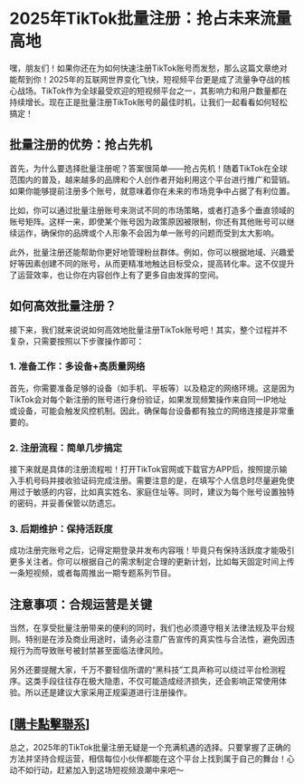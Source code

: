 # 2025年TikTok批量注册：抢占未来流量高地

嘿，朋友们！如果你还在为如何快速注册TikTok账号而发愁，那么这篇文章绝对能帮到你！2025年的互联网世界变化飞快，短视频平台更是成了流量争夺战的核心战场。TikTok作为全球最受欢迎的短视频平台之一，其影响力和用户数量都在持续增长。现在正是批量注册TikTok账号的最佳时机，让我们一起看看如何轻松搞定！

## 批量注册的优势：抢占先机

首先，为什么要选择批量注册呢？答案很简单——抢占先机！随着TikTok在全球范围内的普及，越来越多的品牌和个人创作者开始利用这个平台进行推广和营销。如果你能够提前注册多个账号，就意味着你在未来的市场竞争中占据了有利位置。

比如，你可以通过批量注册账号来测试不同的市场策略，或者打造多个垂直领域的账号矩阵。这样一来，即使某个账号因为政策原因被限制，你还有其他账号可以继续运作，确保你的品牌或个人形象不会因为单一账号的问题而受到太大影响。

此外，批量注册还能帮助你更好地管理粉丝群体。例如，你可以根据地域、兴趣爱好等因素创建不同的账号，从而更精准地触达目标受众，提高转化率。这不仅提升了运营效率，也让你在内容创作上有了更多自由发挥的空间。

## 如何高效批量注册？

接下来，我们就来说说如何高效地批量注册TikTok账号吧！其实，整个过程并不复杂，只需要按照以下步骤操作即可：

### 1. 准备工作：多设备+高质量网络

首先，你需要准备足够的设备（如手机、平板等）以及稳定的网络环境。这是因为TikTok会对每个新注册的账号进行身份验证，如果发现频繁操作来自同一IP地址或设备，可能会触发风控机制。因此，确保每台设备都有独立的网络连接是非常重要的。

### 2. 注册流程：简单几步搞定

接下来就是具体的注册流程啦！打开TikTok官网或下载官方APP后，按照提示输入手机号码并接收验证码完成注册。需要注意的是，在填写个人信息时尽量避免使用过于敏感的内容，比如真实姓名、家庭住址等。同时，建议为每个账号设置独特的密码，并妥善保管以防遗忘。

### 3. 后期维护：保持活跃度

成功注册完账号之后，记得定期登录并发布内容哦！毕竟只有保持活跃度才能吸引更多关注者。你可以根据自己的需求制定合理的更新计划，比如每天固定时间上传一条短视频，或者每周推出一期专题系列节目。

## 注意事项：合规运营是关键

当然，在享受批量注册带来的便利的同时，我们也必须遵守相关法律法规及平台规则。特别是在涉及商业用途时，请务必注意广告宣传的真实性与合法性，避免因违规行为而导致账号被封禁甚至面临法律风险。

另外还要提醒大家，千万不要轻信所谓的“黑科技”工具声称可以绕过平台检测程序。这类手段往往存在极大隐患，不仅可能造成经济损失，还会影响正常使用体验。所以还是建议大家采用正规渠道进行注册操作。

## [[購卡點擊聯系](https://t.me/s/esim1088)]

总之，2025年的TikTok批量注册无疑是一个充满机遇的选择。只要掌握了正确的方法并坚持合规运营，相信每位小伙伴都能在这个平台上找到属于自己的舞台！心动不如行动，赶紧加入到这场短视频浪潮中来吧～